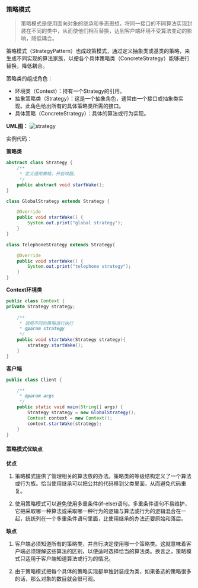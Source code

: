 ### 策略模式
>策略模式是使用面向对象的继承和多态思想，将同一接口的不同算法实现封装在不同的类中，从而使他们相互替换，达到客户端环境不受算法变动的影响，降低耦合。

策略模式（StrategyPattern）也成政策模式，通过定义抽象类或基类的策略，来生成不同实现的算法家族，以便各个具体策略类（ConcreteStrategy）能够进行替换，降低耦合。

策略类的组成角色：
- 环境类（Context）：持有一个Strategy的引用。
- 抽象策略类（Strategy）：这是一个抽象角色，通常由一个接口或抽象类实现。此角色给出所有的具体策略类所需的接口。
- 具体策略（ConcreteStrategy）：具体的算法或行为实现。

**UML图：**
![strategy](https://github.com/dengshiwei/work-summary/blob/master/work-blog/Java%E5%9F%BA%E7%A1%80%E7%9F%A5%E8%AF%86/%E8%AE%BE%E8%AE%A1%E6%A8%A1%E5%BC%8F/%E7%AD%96%E7%95%A5%E6%A8%A1%E5%BC%8F/Strategy.png)

实例代码：

**策略类**
```java
abstract class Strategy {
	/**
	 * 定义通用策略，开启唤醒。
	 */
	public abstract void startWake();
}

class GlobalStrategy extends Strategy {

	@Override
	public void startWake() {
		System.out.print("global strategy");
	}
}

class TelephoneStrategy extends Strategy{

	@Override
	public void startWake() {
		System.out.print("telephone strategy");
	}
}
```

**Context环境类**
```java
public class Context {
private Strategy strategy;
	
	/**
	 * 调用不同的策略进行执行
	 * @param strategy
	 */
	public void startWake(Strategy strategy){
		strategy.startWake();
	}
}
```

**客户端**
```java
public class Client {

	/**
	 * @param args
	 */
	public static void main(String[] args) {
		Strategy strategy = new GlobalStrategy();
		Context context = new Context();
		context.startWake(strategy);
	}
}
```

#### 策略模式优缺点
**优点**
1. 策略模式提供了管理相关的算法族的办法。策略类的等级结构定义了一个算法或行为族。恰当使用继承可以把公共的代码移到父类里面，从而避免代码重复。

2. 使用策略模式可以避免使用多重条件(if-else)语句。多重条件语句不易维护，它把采取哪一种算法或采取哪一种行为的逻辑与算法或行为的逻辑混合在一起，统统列在一个多重条件语句里面，比使用继承的办法还要原始和落后。

**缺点**

1. 客户端必须知道所有的策略类，并自行决定使用哪一个策略类。这就意味着客户端必须理解这些算法的区别，以便适时选择恰当的算法类。换言之，策略模式只适用于客户端知道算法或行为的情况。

2. 由于策略模式把每个具体的策略实现都单独封装成为类，如果备选的策略很多的话，那么对象的数目就会很可观。
